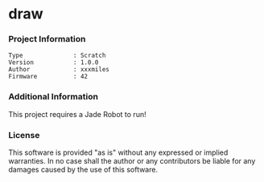 draw
================



### Project Information
```
Type              : Scratch
Version           : 1.0.0
Author            : xxxmiles
Firmware          : 42
```

### Additional Information
This project requires a Jade Robot to run!

### License
This software is provided "as is" without any expressed or implied warranties.  In no case shall the author or any contributors be liable for any damages caused by the use of this software.


